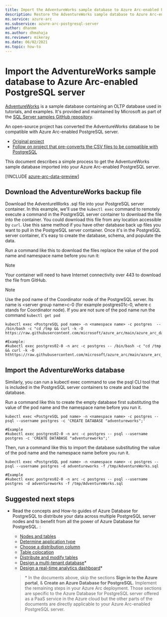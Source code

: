```yaml
---
title: Import the AdventureWorks sample database to Azure Arc-enabled PostgreSQL server
description: Restore the AdventureWorks sample database to Azure Arc-enabled PostgreSQL server
ms.service: azure-arc
ms.subservice: azure-arc-postgresql-server
author: dhanmm
ms.author: dhmahaja
ms.reviewer: mikeray
ms.date: 06/02/2021
ms.topic: how-to
---
```


# Import the AdventureWorks sample database to Azure Arc-enabled PostgreSQL server

[AdventureWorks](/sql/samples/adventureworks-install-configure) is a sample database containing an OLTP database used in tutorials, and examples. It's provided and maintained by Microsoft as part of the [SQL Server samples GitHub repository](https://github.com/microsoft/sql-server-samples/tree/master/samples/databases).

An open-source project has converted the AdventureWorks database to be compatible with Azure Arc-enabled PostgreSQL server.
- [Original project](https://github.com/lorint/AdventureWorks-for-Postgres)
- [Follow on project that pre-converts the CSV files to be compatible with PostgreSQL](https://github.com/NorfolkDataSci/adventure-works-postgres)

This document describes a simple process to get the AdventureWorks sample database imported into your Azure Arc-enabled PostgreSQL server.

[!INCLUDE [azure-arc-data-preview](./includes/azure-arc-data-preview.md)]

## Download the AdventureWorks backup file

Download the AdventureWorks .sql file into your PostgreSQL server container. In this example, we'll use the `kubectl exec` command to remotely execute a command in the PostgreSQL server container to download the file into the container. You could download this file from any location accessible by `curl`. Use this same method if you have other database back up files you want to pull in the PostgreSQL server container. Once it's in the PostgreSQL server container, it's easy to create the database, schema, and populate the data.

Run a command like this to download the files replace the value of the pod name and namespace name before you run it:

> [!NOTE]
>  Your container will need to have Internet connectivity over 443 to download the file from GitHub.

> [!NOTE]
>  Use the pod name of the Coordinator node of the PostgreSQL server. Its name is \<server group name\>c-0 (for example postgres01c-0, where c stands for Coordinator node).  If you are not sure of the pod name run the command `kubectl get pod`

```console
kubectl exec <PostgreSQL pod name> -n <namespace name> -c postgres  -- /bin/bash -c "cd /tmp && curl -k -O https://raw.githubusercontent.com/microsoft/azure_arc/main/azure_arc_data_jumpstart/cluster_api/capi_azure/arm_template/artifacts/AdventureWorks2019.sql"

#Example:
#kubectl exec postgres02-0 -n arc -c postgres -- /bin/bash -c "cd /tmp && curl -k -O hthttps://raw.githubusercontent.com/microsoft/azure_arc/main/azure_arc_data_jumpstart/cluster_api/capi_azure/arm_template/artifacts/AdventureWorks2019.sql"
```

## Import the AdventureWorks database

Similarly, you can run a kubectl exec command to use the psql CLI tool that is included in the PostgreSQL server containers to create and load the database.

Run a command like this to create the empty database first substituting the value of the pod name and the namespace name before you run it.

```console
kubectl exec <PostgreSQL pod name> -n <namespace name> -c postgres -- psql --username postgres -c 'CREATE DATABASE "adventureworks";'

#Example
#kubectl exec postgres02-0 -n arc -c postgres -- psql --username postgres -c 'CREATE DATABASE "adventureworks";'
```

Then, run a command like this to import the database substituting the value of the pod name and the namespace name before you run it.

```console
kubectl exec <PostgreSQL pod name> -n <namespace name> -c postgres -- psql --username postgres -d adventureworks -f /tmp/AdventureWorks.sql

#Example
#kubectl exec postgres02-0 -n arc -c postgres -- psql --username postgres -d adventureworks -f /tmp/AdventureWorks.sql
```


## Suggested next steps
- Read the concepts and How-to guides of Azure Database for PostgreSQL to distribute your data across multiple PostgreSQL server nodes and to benefit from all the power of Azure Database for PostgreSQL. :
    * [Nodes and tables](/azure/postgresql/hyperscale/concepts-nodes)
    * [Determine application type](/azure/postgresql/hyperscale/howto-app-type)
    * [Choose a distribution column](/azure/postgresql/hyperscale/howto-choose-distribution-column)
    * [Table colocation](/azure/postgresql/hyperscale/concepts-colocation)
    * [Distribute and modify tables](/azure/postgresql/hyperscale/howto-modify-distributed-tables)
    * [Design a multi-tenant database](/azure/postgresql/hyperscale/tutorial-design-database-multi-tenant)*
    * [Design a real-time analytics dashboard](/azure/postgresql/hyperscale/tutorial-design-database-realtime)*

   > \* In the documents above, skip the sections **Sign in to the Azure portal**, & **Create an Azure Database for PostgreSQL**. Implement the remaining steps in your Azure Arc deployment. Those sections are specific to the Azure Database for PostgreSQL server offered as a PaaS service in the Azure cloud but the other parts of the documents are directly applicable to your Azure Arc-enabled PostgreSQL server.

